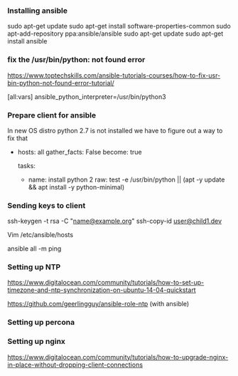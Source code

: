 ### Installing ansible
sudo apt-get update
sudo apt-get install software-properties-common
sudo apt-add-repository ppa:ansible/ansible
sudo apt-get update
sudo apt-get install ansible



### fix the /usr/bin/python: not found error
https://www.toptechskills.com/ansible-tutorials-courses/how-to-fix-usr-bin-python-not-found-error-tutorial/

[all:vars]
ansible_python_interpreter=/usr/bin/python3

### Prepare client for ansible
In new OS distro python 2.7 is not installed we have to figure out a way to fix that

- hosts: all
  gather_facts: False
  become: true

  tasks:
  - name: install python 2
    raw: test -e /usr/bin/python || (apt -y update && apt install -y python-minimal)



### Sending keys to client

ssh-keygen -t rsa -C "name@example.org"
ssh-copy-id user@child1.dev

Vim /etc/ansible/hosts

ansible all -m ping


### Setting up NTP 

https://www.digitalocean.com/community/tutorials/how-to-set-up-timezone-and-ntp-synchronization-on-ubuntu-14-04-quickstart

https://github.com/geerlingguy/ansible-role-ntp (with ansible)

### Setting up percona
### Setting up nginx
https://www.digitalocean.com/community/tutorials/how-to-upgrade-nginx-in-place-without-dropping-client-connections
